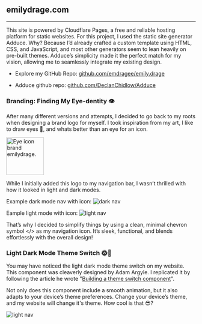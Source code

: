 
<title>Portfolio - emilydrage.com</title>
<meta name="description" content="Discover how I created my portfolio website using Cloudflare Pages, Adduce, and a custom HTML, CSS, and JavaScript template. Learn about my branding journey and unique design choices." />
<meta property="og:title" content="Portfolio - How I Built My Website" />
<meta property="og:description" content="Dive into the process behind my portfolio website! From using Cloudflare Pages and the Adduce generator to custom branding and light/dark mode features, explore the creative and technical journey." />
<meta property="og:url" content="https://emilydrage.com/portfolio/emilydrage" />
<meta property="og:image" content="https://imagedelivery.net/2DJRavW3O9VLw5fFBBZYRA/a60e818e-28a3-4e4f-985c-4e7c23262200/public" />
<meta property="og:type" content="website" />
<meta property="og:site_name" content="Emily Drage Portfolio" />


</head>

<section id="" class="content">


## emilydrage.com

---

This site is powered by Cloudflare Pages, a free and reliable hosting platform for static websites. For this project, I used the static site generator Adduce. Why? Because I’d already crafted a custom template using HTML, CSS, and JavaScript, and most other generators seem to lean heavily on pre-built themes. Adduce’s simplicity made it the perfect match for my vision, allowing me to seamlessly integrate my existing design.

- Explore my GitHub Repo: [github.com/emdragee/emily.drage](https://github.com/emdragee/emily.drage)

- Adduce github repo: [github.com/DeclanChidlow/Adduce](https://github.com/DeclanChidlow/Adduce)

</section>
<section class="content">

### Branding: Finding My Eye-dentity 👁️

After many different versions and attempts, I decided to go back to my roots when designing a brand logo for myself. I took inspiration from my art, I like to draw eyes 👀, and whats better than an eye for an icon. 

<div class="article-page-img-centered" >
    <img class="no-border" src="/assets/eye-icon.svg" alt="Eye icon brand emilydrage." width="100px">
</div>

While I initially added this logo to my navigation bar, I wasn’t thrilled with how it looked in light and dark modes.

Example dark mode nav with icon:
![dark nav](/assets/dark-nav.png)

Eample light mode with icon:
![light nav](/assets/light-nav.png)

That’s why I decided to simplify things by using a clean, minimal chevron symbol </> as my navigation icon. It’s sleek, functional, and blends effortlessly with the overall design!

</section>
<section class="content">

### Light Dark Mode Theme Switch 🌞🌙

You may have noticed the light dark mode theme switch on my website. This component was cleaverly designed by Adam Argyle. I replicated it by following the article he wrote "[Building a theme switch component](https://web.dev/articles/building/a-theme-switch-component)".

Not only does this component include a smooth animation, but it also adapts to your device’s theme preferences. Change your device’s theme, and my website will change it's theme. How cool is that 😎? 

![light nav](/assets/light-dark-switch-2.gif)

</section>
